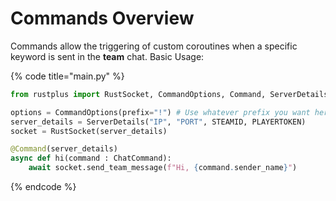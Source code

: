 # Commands Overview

Commands allow the triggering of custom coroutines when a specific keyword is sent in the **team** chat. Basic Usage:

{% code title="main.py" %}
```python
from rustplus import RustSocket, CommandOptions, Command, ServerDetails, Command, ChatCommand

options = CommandOptions(prefix="!") # Use whatever prefix you want here
server_details = ServerDetails("IP", "PORT", STEAMID, PLAYERTOKEN)
socket = RustSocket(server_details)

@Command(server_details)
async def hi(command : ChatCommand): 
    await socket.send_team_message(f"Hi, {command.sender_name}")
```
{% endcode %}

